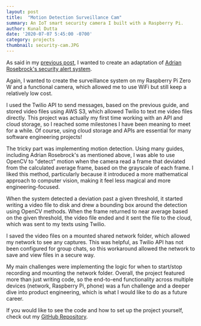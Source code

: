 ```yaml
---
layout: post
title:  "Motion Detection Surveillance Cam"
summary: An IoT smart security camera I built with a Raspberry Pi.
author: Kunal Dutta
date: '2020-07-07 5:45:00 -0700'
category: projects
thumbnail: security-cam.JPG
---
```

As said in my [previous post](https://kdutta9.github.io/projects/2020/06/16/AI-Security-Cam/), I wanted to create an adaptation 
of [Adrian Rosebrock's security alert system](https://www.pyimagesearch.com/2019/03/25/building-a-raspberry-pi-security-camera-with-opencv/).

Again, I wanted to create the surveillance system on my Raspberry Pi Zero W and a functional camera, which allowed me to use WiFi but still keep
a relatively low cost.

I used the Twilio API to send messages, based on the previous guide, and stored video files using AWS S3, which allowed Twilio to text me video
files directly. This project was actually my first time working with an API and cloud storage, so I reached some milestones I have been meaning to meet
for a while. Of course, using cloud storage and APIs are essential for many software engineering projects!

The tricky part was implementing motion detection. Using many guides, including Adrian Rosebrock's as mentioned above, I was able to use OpenCV
to "detect" motion when the camera read a frame that deviated from the calculated average frame, based on the grayscale of each frame. I liked this method,
particularly because it introduced a more mathematical approach to computer vision, making it feel less magical and more engineering-focused.

When the system detected a deviation past a given threshold, it started writing a video file to disk and drew a bounding box around the detection using OpenCV 
methods. When the frame returned to near average based on the given threshold, the video file ended and it sent the file to the cloud, which was sent to my
texts using Twilio.

I saved the video files on a mounted shared network folder, which allowed my network to see any captures. This was helpful, as Twilio API has not been configured
for group chats, so this workaround allowed the network to save and view files in a secure way. 

My main challenges were implementing the logic for when to start/stop recording and mounting the network folder. Overall, the project featured more than just
writing code, so the end-to-end functionality across multiple devices (network, Raspberry Pi, phone) was a fun challenge and a deeper dive into product engineering,
which is what I would like to do as a future career.

If you would like to see the code and how to set up the project yourself, 
check out my [GitHub Repository](https://github.com/kdutta9/Smart-Surveillance).
